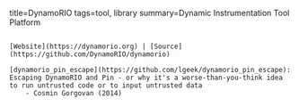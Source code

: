 title=DynamoRIO
tags=tool, library
summary=Dynamic Instrumentation Tool Platform
~~~~~~

[Website](https://dynamorio.org) | [Source](https://github.com/DynamoRIO/dynamorio)

[dynamorio_pin_escape](https://github.com/lgeek/dynamorio_pin_escape): Escaping DynamoRIO and Pin - or why it's a worse-than-you-think idea to run untrusted code or to input untrusted data
	- Cosmin Gorgovan (2014)

